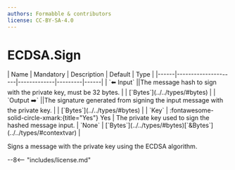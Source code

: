 ```yaml
---
authors: Formabble & contributors
license: CC-BY-SA-4.0
---
```



# ECDSA.Sign

<div class="sh-parameters" markdown="1">
| Name | Mandatory | Description | Default | Type |
|------|---------------------|-------------|---------|------|
| `⬅️ Input` ||The message hash to sign with the private key, must be 32 bytes. | | [`Bytes`](../../types/#bytes) |
| `Output ➡️` ||The signature generated from signing the input message with the private key. | | [`Bytes`](../../types/#bytes) |
| `Key` | :fontawesome-solid-circle-xmark:{title="Yes"} Yes  | The private key used to sign the hashed message input. | `None` | [`Bytes`](../../types/#bytes)[`&Bytes`](../../types/#contextvar) |

</div>

Signs a message with the private key using the ECDSA algorithm.

--8<-- "includes/license.md"


